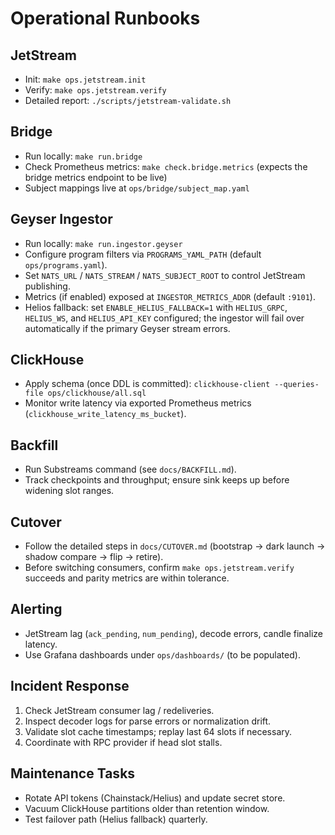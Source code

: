 # Operational Runbooks

## JetStream
- Init: `make ops.jetstream.init`
- Verify: `make ops.jetstream.verify`
- Detailed report: `./scripts/jetstream-validate.sh`

## Bridge
- Run locally: `make run.bridge`
- Check Prometheus metrics: `make check.bridge.metrics` (expects the bridge metrics endpoint to be live)
- Subject mappings live at `ops/bridge/subject_map.yaml`

## Geyser Ingestor
- Run locally: `make run.ingestor.geyser`
- Configure program filters via `PROGRAMS_YAML_PATH` (default `ops/programs.yaml`).
- Set `NATS_URL` / `NATS_STREAM` / `NATS_SUBJECT_ROOT` to control JetStream publishing.
- Metrics (if enabled) exposed at `INGESTOR_METRICS_ADDR` (default `:9101`).
- Helios fallback: set `ENABLE_HELIUS_FALLBACK=1` with `HELIUS_GRPC`, `HELIUS_WS`,
  and `HELIUS_API_KEY` configured; the ingestor will fail over automatically if
  the primary Geyser stream errors.

## ClickHouse
- Apply schema (once DDL is committed): `clickhouse-client --queries-file ops/clickhouse/all.sql`
- Monitor write latency via exported Prometheus metrics (`clickhouse_write_latency_ms_bucket`).

## Backfill
- Run Substreams command (see `docs/BACKFILL.md`).
- Track checkpoints and throughput; ensure sink keeps up before widening slot ranges.

## Cutover
- Follow the detailed steps in `docs/CUTOVER.md` (bootstrap → dark launch → shadow compare → flip → retire).
- Before switching consumers, confirm `make ops.jetstream.verify` succeeds and parity metrics are within tolerance.

## Alerting
- JetStream lag (`ack_pending`, `num_pending`), decode errors, candle finalize latency.
- Use Grafana dashboards under `ops/dashboards/` (to be populated).

## Incident Response
1. Check JetStream consumer lag / redeliveries.
2. Inspect decoder logs for parse errors or normalization drift.
3. Validate slot cache timestamps; replay last 64 slots if necessary.
4. Coordinate with RPC provider if head slot stalls.

## Maintenance Tasks
- Rotate API tokens (Chainstack/Helius) and update secret store.
- Vacuum ClickHouse partitions older than retention window.
- Test failover path (Helius fallback) quarterly.
